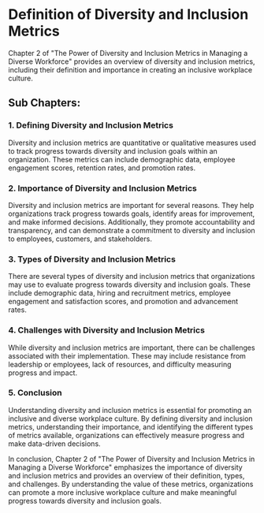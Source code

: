 Definition of Diversity and Inclusion Metrics
=======================================================================================================

Chapter 2 of "The Power of Diversity and Inclusion Metrics in Managing a Diverse Workforce" provides an overview of diversity and inclusion metrics, including their definition and importance in creating an inclusive workplace culture.

Sub Chapters:
-------------

### 1. Defining Diversity and Inclusion Metrics

Diversity and inclusion metrics are quantitative or qualitative measures used to track progress towards diversity and inclusion goals within an organization. These metrics can include demographic data, employee engagement scores, retention rates, and promotion rates.

### 2. Importance of Diversity and Inclusion Metrics

Diversity and inclusion metrics are important for several reasons. They help organizations track progress towards goals, identify areas for improvement, and make informed decisions. Additionally, they promote accountability and transparency, and can demonstrate a commitment to diversity and inclusion to employees, customers, and stakeholders.

### 3. Types of Diversity and Inclusion Metrics

There are several types of diversity and inclusion metrics that organizations may use to evaluate progress towards diversity and inclusion goals. These include demographic data, hiring and recruitment metrics, employee engagement and satisfaction scores, and promotion and advancement rates.

### 4. Challenges with Diversity and Inclusion Metrics

While diversity and inclusion metrics are important, there can be challenges associated with their implementation. These may include resistance from leadership or employees, lack of resources, and difficulty measuring progress and impact.

### 5. Conclusion

Understanding diversity and inclusion metrics is essential for promoting an inclusive and diverse workplace culture. By defining diversity and inclusion metrics, understanding their importance, and identifying the different types of metrics available, organizations can effectively measure progress and make data-driven decisions.

In conclusion, Chapter 2 of "The Power of Diversity and Inclusion Metrics in Managing a Diverse Workforce" emphasizes the importance of diversity and inclusion metrics and provides an overview of their definition, types, and challenges. By understanding the value of these metrics, organizations can promote a more inclusive workplace culture and make meaningful progress towards diversity and inclusion goals.
